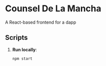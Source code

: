 # Counsel De La Mancha 

A React-based frontend for a dapp

## Scripts

1. **Run locally**:
   ```bash
   npm start
